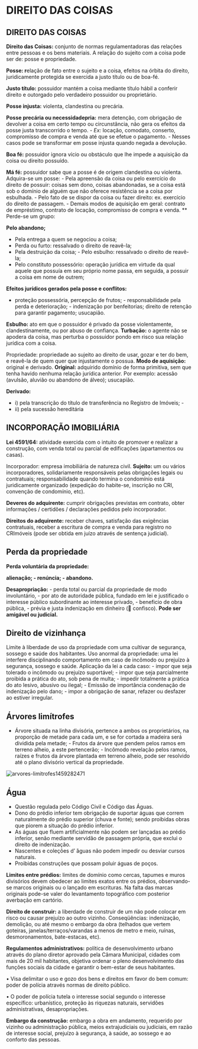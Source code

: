 # DIREITO DAS COISAS

## DIREITO DAS COISAS

**Direito das Coisas:** conjunto de normas regulamentadoras das relações entre pessoas e os bens materiais. A relação do sujeito com a coisa pode ser de: posse e propriedade.

**Posse: r**elação de fato entre o sujeito e a coisa, efeitos na órbita do direito, juridicamente protegida se exercida a justo título ou de boa-fé.

**Justo título:** possuidor mantém a coisa mediante título hábil a conferir direito e outorgado pelo verdadeiro possuidor ou proprietário. 

**Posse injusta:** violenta, clandestina ou precária. 

**Posse precária ou necessidadepria:** mera detenção, com obrigação de devolver a coisa em certo tempo ou circunstância, não gera os efeitos da posse justa transcorrido o tempo. -  _Ex:_  locação, comodato, conserto, compromisso de compra e venda até que se efetue o pagamento. - Nesses casos pode se transformar em posse injusta quando negada a devolução.

**Boa fé:** possuidor ignora vício ou obstáculo que lhe impede a aquisição da coisa ou direito possuído. 

**Má fé:** possuidor sabe que a posse é de origem clandestina ou violenta. Adquira-se um posse: - Pela apreensão da coisa ou pelo exercício do direito de possuir: coisas sem dono, coisas abandonadas, se a coisa está sob o domínio de alguém que não oferece resistência se a coisa por esbulhada. - Pelo fato de se dispor da coisa ou fazer direito: ex. exercício do direito de passagem. - Demais modos de aquisição em geral: contrato de empréstimo, contrato de locação, compromisso de compra e venda. \*\* Perde-se um grupo:

**Pelo abandono;** 

- Pela entrega a quem se negociou a coisa; 
- Perda ou furto: ressalvado o direito de reavê-la; 
- Pela destruição da coisa; - Pelo esbulho: ressalvado o direito de reavê-la;
- Pelo constituto possessório: operação jurídica em virtude da qual aquele que possuía em seu próprio nome passa, em seguida, a possuir a coisa em nome de outrem;

**Efeitos jurídicos gerados pela posse e conflitos:**

* proteção possessória, percepção de frutos; - responsabilidade pela perda e deterioração; - indenização por benfeitorias; direito de retenção para garantir pagamento; usucapião.

**Esbulho:** ato em que o possuidor é privado da posse violentamente, clandestinamente, ou por abuso de confiança. **Turbação:** o agente não se apodera da coisa, mas perturba o possuidor pondo em risco sua relação jurídica com a coisa.

Propriedade: propriedade ao sujeito ao direito de usar, gozar e ter do bem, e reavê-la de quem quer que injustamente o possua. **Modo de aquisição:** original e derivado. **Original:** adquirido domínio de forma primitiva, sem que tenha havido nenhuma relação jurídica anterior. Por exemplo: acessão \(avulsão, aluvião ou abandono de álveo\); usucapião. 

**Derivado:**

* i) pela transcrição do título de transferência no Registro de Imóveis; - 
* ii) pela sucessão hereditária

## INCORPORAÇÃO IMOBILIÁRIA

**Lei 4591/64:** atividade exercida com o intuito de promover e realizar a construção, com venda total ou parcial de edificações \(apartamentos ou casas\).

Incorporador: empresa imobiliária de natureza civil. **Sujeito:** um ou vários incorporadores, solidariamente responsáveis ​​pelas obrigações legais ou contratuais; responsabilidade quando termina o condomínio está juridicamente organizado \(expedição do habite-se, inscrição no CRI, convenção de condomínio, etc\).

**Deveres do adquirente:** cumprir obrigações previstas em contrato, obter informações / certidões / declarações pedidos pelo incorporador.

**Direitos do adquirente:** receber chaves, satisfação das exigências contratuais, receber a escritura de compra e venda para registro no CRImóveis \(pode ser obtida em juízo através de sentença judicial\).

## Perda da propriedade

**Perda voluntária da propriedade:**

**alienação; - renúncia; - abandono.**

**Desapropriação:** - perda total ou parcial da propriedade de modo involuntário, - por ato de autoridade pública, fundado em lei e justificado o interesse público subordinante ao interesse privado, - beneficio de obra pública, - prévia e justa indenização em dinheiro \( confisco\). **Pode ser amigável ou judicial.**

## Direito de vizinhança

Limite à liberdade de uso da propriedade com uma cultivar de segurança, sossego e saúde dos habitantes. Uso anormal da propriedade: uma lei interfere disciplinando comportamento em caso de incômodo ou prejuízo à segurança, sossego e saúde. Aplicação da lei a cada caso: - impor que seja tolerado o incômodo ou prejuízo suportável; - impor que seja parcialmente proibida a prática do ato, sob pena de multa; - impedir totalmente a prática do ato lesivo, abusivo ou ilegal; - Emissão de importância condenação de indenização pelo dano; - impor a obrigação de sanar, refazer ou desfazer ao estiver irregular.

## Árvores limítrofes

* Árvore situada na linha divisória, pertence a ambos os proprietários, na proporção de metade para cada um, e se for cortada a madeira será dividida pela metade; - Frutos da árvore que pendem pelos ramos em terreno alheio, a este pertencerão; - Incômodo revelação pelos ramos, raízes e frutos da árvore plantada em terreno alheio, pode ser resolvido até o plano divisório vertical da propriedade.

<img src="https://i.ibb.co/SvQ6qpD/arvores-limitrofes1459282471.jpg" alt="arvores-limitrofes1459282471" border="0">


## **Água**

* Questão regulada pelo Código Civil e Código das Águas.
* Dono do prédio inferior tem obrigação de suportar águas que correm    naturalmente do prédio superior \(chuva e fonte\); sendo proibidas    obras que piorem a situação do prédio inferior.
* As águas que fluem artificialmente não podem ser lançadas ao prédio    inferior, senão mediante servidão de passagem própria, que exclui o    direito de indenização.
* Nascentes e coleções d’ ́águas não podem impedir ou desviar cursos    naturais.
* Proibidas construções que possam poluir águas de poços.

**Limites entre prédios:** limites de domínio como cercas, tapumes e muros divisórios devem obedecer ao limites exatos entre os prédios, observando-se marcos originais ou o lançado em escrituras. Na falta das marcas originais pode-se valer do levantamento topográfico com posterior averbação em cartório.

**Direito de construir:** a liberdade de construir de um não pode colocar em risco ou causar prejuízo ao outro vizinho. Conseqüências: indenização, demolição, ou até mesmo o embargo da obra \(telhados que vertem goteiras, janelas/terraços/varandas a menos de metro e meio, ruínas, desmoronamentos, bate-estacas, etc\).

**Regulamentos administrativos:** política de desenvolvimento urbano através do plano diretor aprovado pela Câmara Municipal, cidades com mais de 20 mil habitantes, objetiva ordenar o pleno desenvolvimento das funções sociais da cidade e garantir o bem-estar de seus habitantes.

• Visa delimitar o uso e gozo dos bens e direitos em favor do bem comum: poder de polícia através normas de direito público.

• O poder de polícia tutela o interesse social segundo o interesse específico: urbanístico, proteção às riquezas naturais, servidões administrativas, desapropriações.

**Embargo da construção:** embargo a obra em andamento, requerido por vizinho ou administração pública, meios extrajudiciais ou judiciais, em razão de interesse social, prejuízo à segurança, à saúde, ao sossego e ao conforto das pessoas. 

<!--stackedit_data:
eyJoaXN0b3J5IjpbOTE3ODY4Nzg0XX0=
-->

